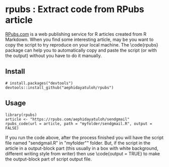 # rpubs : Extract code from RPubs article

[RPubs.com](https://rpubs.com) is a web publishing service for R articles created from R Markdown. When you find some interesting article, may be you want to copy the script to try reproduce on your local machine. The \code{rpubs} package can help you to automatically copy and paste the script (or with the output) without you have to do it manually.

## Install

```
# install.packages("devtools")
devtools::install_github("aephidayatuloh/rpubs")
```

## Usage

```
library(rpubs)
article <- "https://rpubs.com/aephidayatuloh/sendgmail"
rpubs_code(url = article, path = "myfolder/sendgmail.R", output = FALSE)
```

If you run the code above, after the process finished you will have the script file named "sendgmail.R" in "myfolder"" folder. But, if the script in the article in a output-block part (this usually in a box with white background, different writing style from writer) then use \code{output = TRUE} to make the output-block part of script output file.

